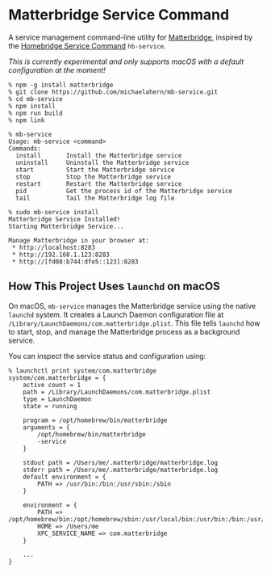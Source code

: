 # Matterbridge Service Command

A service management command-line utility for [Matterbridge](https://github.com/Luligu/matterbridge/), inspired by the [Homebridge Service Command](https://github.com/homebridge/homebridge-config-ui-x/wiki/Homebridge-Service-Command) `hb-service`.               

_This is currently experimental and only supports macOS with a default configuration at the moment!_

```
% npm -g install matterbridge
% git clone https://github.com/michaelahern/mb-service.git
% cd mb-service
% npm install
% npm run build
% npm link

% mb-service
Usage: mb-service <command>
Commands:
  install       Install the Matterbridge service
  uninstall     Uninstall the Matterbridge service
  start         Start the Matterbridge service
  stop          Stop the Matterbridge service
  restart       Restart the Matterbridge service
  pid           Get the process id of the Matterbridge service
  tail          Tail the Matterbridge log file

% sudo mb-service install
Matterbridge Service Installed!
Starting Matterbridge Service...

Manage Matterbridge in your browser at:
 * http://localhost:8283
 * http://192.168.1.123:8283
 * http://[fd08:b744:dfe5::123]:8283
```

## How This Project Uses `launchd` on macOS

On macOS, `mb-service` manages the Matterbridge service using the native `launchd` system. It creates a Launch Daemon configuration file at `/Library/LaunchDaemons/com.matterbridge.plist`. This file tells `launchd` how to start, stop, and manage the Matterbridge process as a background service.

You can inspect the service status and configuration using:

```
% launchctl print system/com.matterbridge
system/com.matterbridge = {
	active count = 1
	path = /Library/LaunchDaemons/com.matterbridge.plist
	type = LaunchDaemon
	state = running

	program = /opt/homebrew/bin/matterbridge
	arguments = {
		/opt/homebrew/bin/matterbridge
		-service
	}

	stdout path = /Users/me/.matterbridge/matterbridge.log
	stderr path = /Users/me/.matterbridge/matterbridge.log
	default environment = {
		PATH => /usr/bin:/bin:/usr/sbin:/sbin
	}

	environment = {
		PATH => /opt/homebrew/bin:/opt/homebrew/sbin:/usr/local/bin:/usr/bin:/bin:/usr/sbin:/sbin
		HOME => /Users/me
		XPC_SERVICE_NAME => com.matterbridge
	}

    ...
}
```
